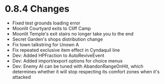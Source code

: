 # 0.8.4 Changes #

* Fixed test grounds loading error
* Moonlit Courtyard exits to Cliff Camp
* Moonlit Temple's exit stairs no longer take you to the end
* Secret Garden's shops distribution change
* Fix town talkstring for Unown A
* Fix repeated exclusive item effect in Cyndaquil line
* Dev: Added HPFraction to AutoReviveEvent
* Dev: Added import/export options for choice menus
* Dev: Enemy AI can be tuned with AbandonRangeOnHit, which determines whether it will stop respecting its comfort zones when it's attacked